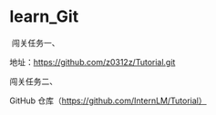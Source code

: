 # learn_Git
​
闯关任务一、

地址：https://github.com/z0312z/Tutorial.git

​闯关任务二、

GitHub 仓库（https://github.com/InternLM/Tutorial）

